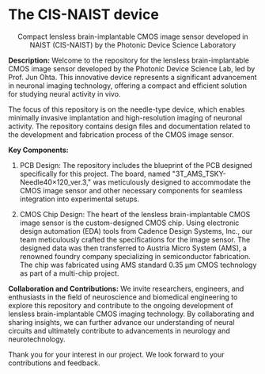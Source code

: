 # The CIS-NAIST device
<center> Compact lensless brain-implantable CMOS image sensor developed in NAIST (CIS-NAIST) by the Photonic Device Science Laboratory </center>

**Description:**
Welcome to the repository for the lensless brain-implantable CMOS image sensor developed by the Photonic Device Science Lab, led by Prof. Jun Ohta. This innovative device represents a significant advancement in neuronal imaging technology, offering a compact and efficient solution for studying neural activity in vivo.

The focus of this repository is on the needle-type device, which enables minimally invasive implantation and high-resolution imaging of neuronal activity. The repository contains design files and documentation related to the development and fabrication process of the CMOS image sensor.

**Key Components:**

1. PCB Design: The repository includes the blueprint of the PCB designed specifically for this project. The board, named "3T_AMS_TSKY-Needle40×120_ver.3," was meticulously designed to accommodate the CMOS image sensor and other necessary components for seamless integration into experimental setups.

2. CMOS Chip Design: The heart of the lensless brain-implantable CMOS image sensor is the custom-designed CMOS chip. Using electronic design automation (EDA) tools from Cadence Design Systems, Inc., our team meticulously crafted the specifications for the image sensor. The designed data was then transferred to Austria Micro System (AMS), a renowned foundry company specializing in semiconductor fabrication. The chip was fabricated using AMS standard 0.35 µm CMOS technology as part of a multi-chip project.

**Collaboration and Contributions:**
We invite researchers, engineers, and enthusiasts in the field of neuroscience and biomedical engineering to explore this repository and contribute to the ongoing development of lensless brain-implantable CMOS imaging technology. By collaborating and sharing insights, we can further advance our understanding of neural circuits and ultimately contribute to advancements in neurology and neurotechnology.

Thank you for your interest in our project. We look forward to your contributions and feedback.
